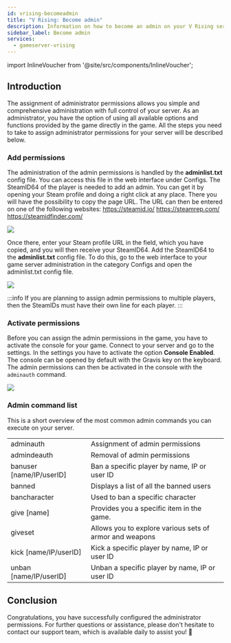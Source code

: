 ```yaml
---
id: vrising-becomeadmin
title: "V Rising: Become admin"
description: Information on how to become an admin on your V Rising server at ZAP-Hosting 
sidebar_label: Become admin
services:
  - gameserver-vrising
---
```


import InlineVoucher from '@site/src/components/InlineVoucher';

## Introduction
The assignment of administrator permissions allows you simple and comprehensive administration with full control of your server. As an administrator, you have the option of using all available options and functions provided by the game directly in the game. All the steps you need to take to assign administrator permissions for your server will be described below. 
<InlineVoucher />

### Add permissions

The administration of the admin permissions is handled by the **adminlist.txt** config file. You can access this file in the web interface under Configs. The SteamID64 of the player is needed to add an admin. You can get it by opening your Steam profile and doing a right click at any place. There you will have the possibility to copy the page URL. The URL can then be entered on one of the following websites: https://steamid.io/ https://steamrep.com/ https://steamidfinder.com/ 

![](https://screensaver01.zap-hosting.com/index.php/s/QT5HRX4t966kRjQ/preview)

Once there, enter your Steam profile URL in the field, which you have copied, and you will then receive your SteamID64. Add the SteamID64 to the **adminlist.txt** config file. To do this, go to the web interface to your game server administration in the category Configs and open the adminlist.txt config file. 

![](https://screensaver01.zap-hosting.com/index.php/s/Y35BDx5xJ5zLGoS/preview)

:::info
If you are planning to assign admin permissions to multiple players, then the SteamIDs must have their own line for each player. 
:::

### Activate permissions

Before you can assign the admin permissions in the game, you have to activate the console for your game. Connect to your server and go to the settings. In the settings you have to activate the option **Console Enabled**. The console can be opened by default with the Gravis key on the keyboard. The admin permissions can then be activated in the console with the `adminauth` command. 

![](https://screensaver01.zap-hosting.com/index.php/s/MLS9wbcC56ZomAb/preview)


### Admin command list

This is a short overview of the most common admin commands you can execute on your server. 

|                          |                                                         |
| ------------------------ | ------------------------------------------------------- |
| adminauth                | Assignment of admin permissions                         |
| admindeauth              | Removal of admin permissions                            |
| banuser [name/IP/userID] | Ban a specific player by name, IP or user ID            |
| banned                   | Displays a list of all the banned users                 |
| bancharacter             | Used to ban a specific character                        |
| give [name]              | Provides you a specific item in the game.               |
| giveset                  | Allows you to explore various sets of armor and weapons |
| kick [name/IP/userID]    | Kick a specific player by name, IP or user ID           |
| unban [name/IP/userID]   | Unban a specific player by name, IP or user ID          |


## Conclusion

Congratulations, you have successfully configured the administrator permissions. For further questions or assistance, please don't hesitate to contact our support team, which is available daily to assist you! 🙂

<InlineVoucher />
